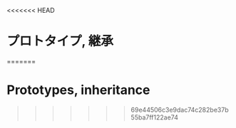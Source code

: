 <<<<<<< HEAD
# プロトタイプ, 継承
=======
# Prototypes, inheritance
>>>>>>> 69e44506c3e9dac74c282be37b55ba7ff122ae74
